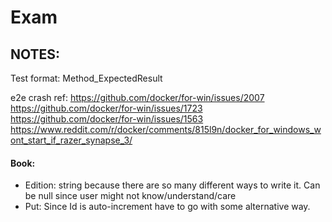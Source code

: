 # Exam

## NOTES:

Test format: Method_ExpectedResult

e2e crash ref:
https://github.com/docker/for-win/issues/2007
https://github.com/docker/for-win/issues/1723
https://github.com/docker/for-win/issues/1563
https://www.reddit.com/r/docker/comments/815l9n/docker_for_windows_wont_start_if_razer_synapse_3/

#### Book:
* Edition: string because there are so many different ways to write it. Can be null since user might not 
know/understand/care
* Put: Since Id is auto-increment have to go with some alternative way.

